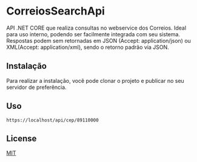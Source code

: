 # CorreiosSearchApi
API .NET CORE que realiza consultas no webservice dos Correios. Ideal para uso interno, podendo ser facilmente integrada com seu sistema.
Respostas podem sem retornadas em JSON (Accept: application/json) ou XML(Accept: application/xml), sendo o retorno padrão via JSON.


## Instalação
Para realizar a instalação, você pode clonar o projeto e publicar no seu servidor de preferência.


## Uso

```
https://localhost/api/cep/89110000
```


## License

[MIT](https://github.com/joaomannes/CorreiosSearchApi/blob/master/LICENSE)
